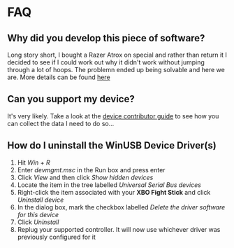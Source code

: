 # FAQ

## Why did you develop this piece of software?
Long story short, I bought a Razer Atrox on special and rather than return it I decided to see if I could work out why it didn't work without jumping
through a lot of hoops. The problemn ended up being solvable and here we are. More details can be found [here](https://forums.vigem.org/topic/282/xbo-arcade-sticks-vigem-and-a-whole-ton-of-fun/)

## Can you support my device?
It's very likely. Take a look at the [device contributor guide](/device_contributor_guide.md) to see how you can collect the data I need to do so...

## How do I uninstall the WinUSB Device Driver(s)
01. Hit *Win* \+ *R*
02. Enter *devmgmt.msc* in the Run box and press enter
03. Click *View* and then click *Show hidden devices*
04. Locate the item in the tree labelled *Universal Serial Bus devices*
05. Right-click the item associated with your **XBO Fight Stick** and click *Uninstall device*
06. In the dialog box, mark the checkbox labelled *Delete the driver software for this device*
07. Click *Uninstall*
08. Replug your supported controller. It will now use whichever driver was previously configured for it

